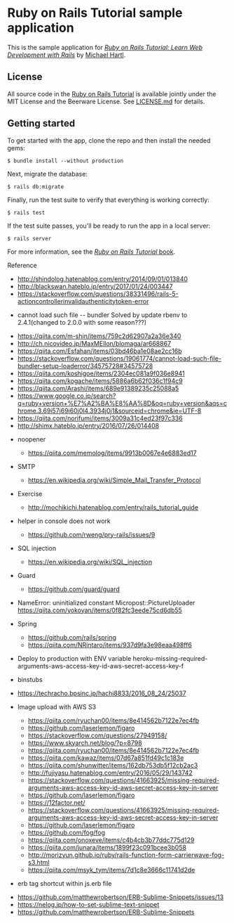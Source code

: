 # Ruby on Rails Tutorial sample application

This is the sample application for
[*Ruby on Rails Tutorial:
Learn Web Development with Rails*](http://www.railstutorial.org/)
by [Michael Hartl](http://www.michaelhartl.com/).

## License

All source code in the [Ruby on Rails Tutorial](http://railstutorial.org/)
is available jointly under the MIT License and the Beerware License. See
[LICENSE.md](LICENSE.md) for details.

## Getting started

To get started with the app, clone the repo and then install the needed gems:

```
$ bundle install --without production
```

Next, migrate the database:

```
$ rails db:migrate
```

Finally, run the test suite to verify that everything is working correctly:

```
$ rails test
```

If the test suite passes, you'll be ready to run the app in a local server:

```
$ rails server
```

For more information, see the
[*Ruby on Rails Tutorial* book](http://www.railstutorial.org/book).

Reference
+ http://shindolog.hatenablog.com/entry/2014/09/01/013840
+ http://blackswan.hateblo.jp/entry/2017/01/24/003447
+ https://stackoverflow.com/questions/38331496/rails-5-actioncontrollerinvalidauthenticitytoken-error
*  cannot load such file -- bundler
Solved by update rbenv to 2.4.1(changed to 2.0.0 with some reason???)
+ https://qiita.com/m-shin/items/759c2d62907a2a36e340
+ http://ch.nicovideo.jp/MaxMEllon/blomaga/ar668867
+ https://qiita.com/Esfahan/items/03bd46ba1e08ae2cc16b
+ https://stackoverflow.com/questions/19061774/cannot-load-such-file-bundler-setup-loaderror/34575728#34575728
+ https://qiita.com/koshigoe/items/2304ec081a9f036e8941
+ https://qiita.com/kogache/items/5886a6b62f036c1f94c9
+ https://qiita.com/Arashi/items/689e91389235c25088a5
+ https://www.google.co.jp/search?q=ruby+version+%E7%A2%BA%E8%AA%8D&oq=ruby+version&aqs=chrome.3.69i57j69i60j0l4.3934j0j1&sourceid=chrome&ie=UTF-8
+ https://qiita.com/norifumi/items/3009a31c4ed23f97c336
+ http://shimx.hateblo.jp/entry/2016/07/26/014408
* noopener
  + https://qiita.com/memolog/items/9913b0067e4e6883ed17
* SMTP
  + https://en.wikipedia.org/wiki/Simple_Mail_Transfer_Protocol
* Exercise
  + http://mochikichi.hatenablog.com/entry/rails_tutorial_guide
* helper in console does not work
  + https://github.com/rweng/pry-rails/issues/9
* SQL injection
  + https://en.wikipedia.org/wiki/SQL_injection
* Guard
  + https://github.com/guard/guard
* NameError: uninitialized constant Micropost::PictureUploader
  https://qiita.com/yokoyan/items/0f82fc3eede75cd6db55
* Spring
  + https://github.com/rails/spring 
  + https://qiita.com/NRintaro/items/937d9fa3e98eaa498ff6
  
* Deploy to production with ENV variable
heroku-missing-required-arguments-aws-access-key-id-aws-secret-access-key-f

* binstubs
 + https://techracho.bpsinc.jp/hachi8833/2016_08_24/25037

* Image upload with AWS S3
  + https://qiita.com/ryuchan00/items/8e414562b7122e7ec4fb
  + https://github.com/laserlemon/figaro
  + https://stackoverflow.com/questions/27949158/
  + https://www.skyarch.net/blog/?p=8798
  + https://qiita.com/ryuchan00/items/8e414562b7122e7ec4fb
  + https://qiita.com/kawaz/items/07d67a851fd49c1c183e
  + https://qiita.com/shunwitter/items/162db753db5f12cb2ac3
  + http://fujiyasu.hatenablog.com/entry/2016/05/29/143742
  + https://stackoverflow.com/questions/41663925/missing-required-arguments-aws-access-key-id-aws-secret-access-key-in-server
  + https://github.com/laserlemon/figaro
  + https://12factor.net/
  + https://stackoverflow.com/questions/41663925/missing-required-arguments-aws-access-key-id-aws-secret-access-key-in-server
  + https://github.com/laserlemon/figaro
  + https://github.com/fog/fog
  + https://qiita.com/onoxeve/items/c4b4cb3b77ddc775d129
  + https://qiita.com/junara/items/1899f23c091bcee3b058
  + http://morizyun.github.io/ruby/rails-function-form-carrierwave-fog-s3.html
  + https://qiita.com/msyk_tym/items/7d1c8e3666c11741d2de

* erb tag shortcut within js.erb file
 + https://github.com/matthewrobertson/ERB-Sublime-Snippets/issues/13
 + https://nelog.jp/how-to-set-sublime-text-snippet
 + https://github.com/matthewrobertson/ERB-Sublime-Snippets


